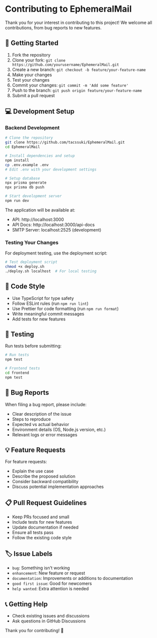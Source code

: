 # Contributing to EphemeralMail

Thank you for your interest in contributing to this project! We welcome all contributions, from bug reports to new features.

## 🚀 Getting Started

1. Fork the repository
2. Clone your fork: `git clone https://github.com/yourusername/EphemeralMail.git`
3. Create a new branch: `git checkout -b feature/your-feature-name`
4. Make your changes
5. Test your changes
6. Commit your changes: `git commit -m 'Add some feature'`
7. Push to the branch: `git push origin feature/your-feature-name`
8. Submit a pull request

## 💻 Development Setup

### Backend Development

```bash
# Clone the repository
git clone https://github.com/tacssuki/EphemeralMail.git
cd EphemeralMail

# Install dependencies and setup
npm install
cp .env.example .env
# Edit .env with your development settings

# Setup database
npx prisma generate
npx prisma db push

# Start development server
npm run dev
```

The application will be available at:
- API: http://localhost:3000
- API Docs: http://localhost:3000/api-docs
- SMTP Server: localhost:2525 (development)

### Testing Your Changes

For deployment testing, use the deployment script:

```bash
# Test deployment script
chmod +x deploy.sh
./deploy.sh localhost  # For local testing
```

## 📝 Code Style

- Use TypeScript for type safety
- Follow ESLint rules (run `npm run lint`)
- Use Prettier for code formatting (run `npm run format`)
- Write meaningful commit messages
- Add tests for new features

## 🧪 Testing

Run tests before submitting:

```bash
# Run tests
npm test

# Frontend tests
cd frontend
npm test
```

## 🐛 Bug Reports

When filing a bug report, please include:

- Clear description of the issue
- Steps to reproduce
- Expected vs actual behavior
- Environment details (OS, Node.js version, etc.)
- Relevant logs or error messages

## 💡 Feature Requests

For feature requests:

- Explain the use case
- Describe the proposed solution
- Consider backward compatibility
- Discuss potential implementation approaches

## 📋 Pull Request Guidelines

- Keep PRs focused and small
- Include tests for new features
- Update documentation if needed
- Ensure all tests pass
- Follow the existing code style

## 🏷️ Issue Labels

- `bug`: Something isn't working
- `enhancement`: New feature or request
- `documentation`: Improvements or additions to documentation
- `good first issue`: Good for newcomers
- `help wanted`: Extra attention is needed

## 📞 Getting Help

- Check existing issues and discussions
- Ask questions in GitHub Discussions

Thank you for contributing! 🎉
